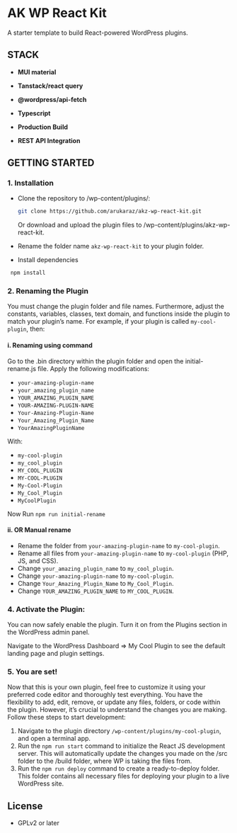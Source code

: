 # AK WP React Kit

A starter template to build React-powered WordPress plugins.

## STACK

- **MUI material**

- **Tanstack/react query**

- **@wordpress/api-fetch**

- **Typescript**

- **Production Build**

- **REST API Integration**

## GETTING STARTED

### 1. Installation

- Clone the repository to /wp-content/plugins/:

  ```sh
  git clone https://github.com/arukaraz/akz-wp-react-kit.git
  ```

  Or download and upload the plugin files to /wp-content/plugins/akz-wp-react-kit.

- Rename the folder name `akz-wp-react-kit` to your plugin folder.
- Install dependencies

 ```sh
  npm install
  ```


### 2. Renaming the Plugin

You must change the plugin folder and file names. Furthermore, adjust the constants, variables, classes, text domain, and functions inside the plugin to match your plugin’s name. For example, if your plugin is called `my-cool-plugin`, then:

#### i. Renaming using command

Go to the .bin directory within the plugin folder and open the initial-rename.js file. Apply the following modifications:

- `your-amazing-plugin-name`
- `your_amazing_plugin_name`
- `YOUR_AMAZING_PLUGIN_NAME`
- `YOUR-AMAZING-PLUGIN-NAME`
- `Your-Amazing-Plugin-Name`
- `Your_Amazing_Plugin_Name`
- `YourAmazingPluginName`

With:

- `my-cool-plugin`
- `my_cool_plugin`
- `MY_COOL_PLUGIN`
- `MY-COOL-PLUGIN`
- `My-Cool-Plugin`
- `My_Cool_Plugin`
- `MyCoolPlugin`


Now Run `npm run initial-rename`

#### ii. OR Manual rename

- Rename the folder from `your-amazing-plugin-name` to `my-cool-plugin`.
- Rename all files from `your-amazing-plugin-name` to `my-cool-plugin` (PHP, JS, and CSS).
- Change `your_amazing_plugin_name` to `my_cool_plugin`.
- Change `your-amazing-plugin-name` to `my-cool-plugin`.
- Change `Your_Amazing_Plugin_Name` to `My_Cool_Plugin`.
- Change `YOUR_AMAZING_PLUGIN_NAME` to `MY_COOL_PLUGIN`.

### 4. Activate the Plugin:

You can now safely enable the plugin. Turn it on from the Plugins section in the WordPress admin panel.

Navigate to the WordPress Dashboard => My Cool Plugin to see the default landing page and plugin settings.

### 5. You are set!

Now that this is your own plugin, feel free to customize it using your preferred code editor and thoroughly test everything. You have the flexibility to add, edit, remove, or update any files, folders, or code within the plugin. However, it’s crucial to understand the changes you are making. Follow these steps to start development:

1. Navigate to the plugin directory `/wp-content/plugins/my-cool-plugin`, and open a terminal app.
2. Run the `npm run start` command to initialize the React JS development server. This will automatically update the changes you made on the /src folder to the /build folder, where WP is taking the files from.
3. Run the `npm run deploy` command to create a ready-to-deploy folder. This folder contains all necessary files for deploying your plugin to a live WordPress site.


## License

- GPLv2 or later
